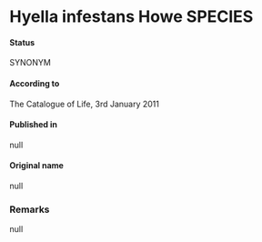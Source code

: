# Hyella infestans Howe SPECIES

#### Status
SYNONYM

#### According to
The Catalogue of Life, 3rd January 2011

#### Published in
null

#### Original name
null

### Remarks
null